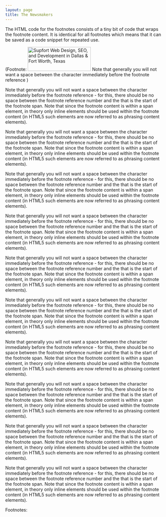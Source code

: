 ```yaml
---
layout: page
title: The Newsmakers
---
```


<p>The HTML code for the footnotes consists of a tiny bit of code that wraps the footnote content. It is identical for all footnotes which means that it can be saved as a code snippet for repeated use.</p> <span class="footnote"><span class="fnHide"> (Footnote: </span><img src="https://ds86ezgzhjiyh.cloudfront.net/images/supfort-web-design-seo-and-development-logo-2x.jpg" alt="Supfort Web Design, SEO, and Development in Dallas &amp; Fort Worth, Texas" width="200" height="76"> Note that generally you will not want a space between the character immediately before the footnote reference <span class="fnHide">)</span></span>



Note that generally you will not want a space between the character immediately before the footnote reference - for this, there should be no space between the footnote reference number and the <span class=“footnote”> that is the start of the footnote span. Note that since the footnote content is within a span element, in theory only inline elements should be used within the footnote content (in HTML5 such elements are now referred to as phrasing content elements).
  
  


Note that generally you will not want a space between the character immediately before the footnote reference - for this, there should be no space between the footnote reference number and the <span class=“footnote”> that is the start of the footnote span. Note that since the footnote content is within a span element, in theory only inline elements should be used within the footnote content (in HTML5 such elements are now referred to as phrasing content elements).


Note that generally you will not want a space between the character immediately before the footnote reference - for this, there should be no space between the footnote reference number and the <span class=“footnote”> that is the start of the footnote span. Note that since the footnote content is within a span element, in theory only inline elements should be used within the footnote content (in HTML5 such elements are now referred to as phrasing content elements).


Note that generally you will not want a space between the character immediately before the footnote reference - for this, there should be no space between the footnote reference number and the <span class=“footnote”> that is the start of the footnote span. Note that since the footnote content is within a span element, in theory only inline elements should be used within the footnote content (in HTML5 such elements are now referred to as phrasing content elements).


Note that generally you will not want a space between the character immediately before the footnote reference - for this, there should be no space between the footnote reference number and the <span class=“footnote”> that is the start of the footnote span. Note that since the footnote content is within a span element, in theory only inline elements should be used within the footnote content (in HTML5 such elements are now referred to as phrasing content elements).


Note that generally you will not want a space between the character immediately before the footnote reference - for this, there should be no space between the footnote reference number and the <span class=“footnote”> that is the start of the footnote span. Note that since the footnote content is within a span element, in theory only inline elements should be used within the footnote content (in HTML5 such elements are now referred to as phrasing content elements).


Note that generally you will not want a space between the character immediately before the footnote reference - for this, there should be no space between the footnote reference number and the <span class=“footnote”> that is the start of the footnote span. Note that since the footnote content is within a span element, in theory only inline elements should be used within the footnote content (in HTML5 such elements are now referred to as phrasing content elements).


Note that generally you will not want a space between the character immediately before the footnote reference - for this, there should be no space between the footnote reference number and the <span class=“footnote”> that is the start of the footnote span. Note that since the footnote content is within a span element, in theory only inline elements should be used within the footnote content (in HTML5 such elements are now referred to as phrasing content elements).


Note that generally you will not want a space between the character immediately before the footnote reference - for this, there should be no space between the footnote reference number and the <span class=“footnote”> that is the start of the footnote span. Note that since the footnote content is within a span element, in theory only inline elements should be used within the footnote content (in HTML5 such elements are now referred to as phrasing content elements).


Note that generally you will not want a space between the character immediately before the footnote reference - for this, there should be no space between the footnote reference number and the <span class=“footnote”> that is the start of the footnote span. Note that since the footnote content is within a span element, in theory only inline elements should be used within the footnote content (in HTML5 such elements are now referred to as phrasing content elements).


<div id = "Footnotes"><p class="invis">Footnotes:</p></div>
